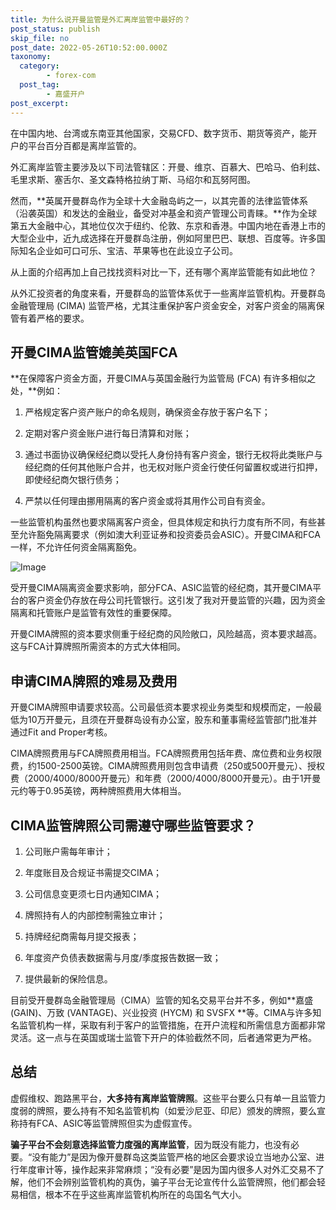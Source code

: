 ```yaml
---
title: 为什么说开曼监管是外汇离岸监管中最好的？
post_status: publish
skip_file: no
post_date: 2022-05-26T10:52:00.000Z
taxonomy:
  category:
        - forex-com
  post_tag:
        - 嘉盛开户
post_excerpt: 
---
```

在中国内地、台湾或东南亚其他国家，交易CFD、数字货币、期货等资产，能开户的平台百分百都是离岸监管的。

外汇离岸监管主要涉及以下司法管辖区：开曼、维京、百慕大、巴哈马、伯利兹、毛里求斯、塞舌尔、圣文森特格拉纳丁斯、马绍尔和瓦努阿图。

然而，**英属开曼群岛作为全球十大金融岛屿之一，以其完善的法律监管体系（沿袭英国）和发达的金融业，备受对冲基金和资产管理公司青睐。**作为全球第五大金融中心，其地位仅次于纽约、伦敦、东京和香港。中国内地在香港上市的大型企业中，近九成选择在开曼群岛注册，例如阿里巴巴、联想、百度等。许多国际知名企业如可口可乐、宝洁、苹果等也在此设立子公司。

从上面的介绍再加上自己找找资料对比一下，还有哪个离岸监管能有如此地位？

从外汇投资者的角度来看，开曼群岛的监管体系优于一些离岸监管机构。开曼群岛金融管理局 (CIMA) 监管严格，尤其注重保护客户资金安全，对客户资金的隔离保管有着严格的要求。

## 开曼CIMA监管媲美英国FCA

**在保障客户资金方面，开曼CIMA与英国金融行为监管局 (FCA) 有许多相似之处，**例如：

1. 严格规定客户资产账户的命名规则，确保资金存放于客户名下；

1. 定期对客户资金账户进行每日清算和对账；

1. 通过书面协议确保经纪商以受托人身份持有客户资金，银行无权将此类账户与经纪商的任何其他账户合并，也无权对账户资金行使任何留置权或进行扣押，即使经纪商欠银行债务；

1. 严禁以任何理由挪用隔离的客户资金或将其用作公司自有资金。

一些监管机构虽然也要求隔离客户资金，但具体规定和执行力度有所不同，有些甚至允许豁免隔离要求（例如澳大利亚证券和投资委员会ASIC）。开曼CIMA和FCA一样，不允许任何资金隔离豁免。

![Image](https://prod-files-secure.s3.us-west-2.amazonaws.com/39ed1227-6d7d-4570-be36-9ccd4a2c4241/bd849744-3fcb-4a37-8312-357962c8f065/image.png?X-Amz-Algorithm=AWS4-HMAC-SHA256&X-Amz-Content-Sha256=UNSIGNED-PAYLOAD&X-Amz-Credential=ASIAZI2LB466WODINGIP%2F20250718%2Fus-west-2%2Fs3%2Faws4_request&X-Amz-Date=20250718T101347Z&X-Amz-Expires=3600&X-Amz-Security-Token=IQoJb3JpZ2luX2VjEHIaCXVzLXdlc3QtMiJGMEQCIEC6BrEPw1f34yTYoI8zwfBOEErJZF0N4GEAUqpDcPW3AiAsPH6O%2BPXV01ecfa12TRTH8EKUkV0bC5zkCBA0EoyIMCqIBAiL%2F%2F%2F%2F%2F%2F%2F%2F%2F%2F8BEAAaDDYzNzQyMzE4MzgwNSIMglFXulW8GEzwD%2Fd2KtwDkkwQmurJ%2FR9VkfAkuYl8a21%2BmL80vtjfjW2YUZYIatUhRRwT5QnGVhGcyAJRLbtUP1P6cEXDLSLRr0jjoFMD8XVmeJaHvJfIqTm0vDEST7ZkedLWlCy3gLgoNUJsSsoHXjc85CXpjsvuU5%2BPPXRoHxz6JHt1hYyYWdWpfggeRATiGa3uDLtX6jwIYGdNahBILgOCPs3X%2BLFbJsy0DM%2FV9yM%2F3RvMmAzTm1J%2BrlnQLralhhXmQIJwMxzd7sBA2nWJBLXOkykf9TcLCsqcId%2FwOXBSgcsAgxW5YcdD8akCyYg89FJIOXBJwEkpRopXHxopF7f8H0uWViv9IdUrrF4IAokf%2BPz990R5uP6%2BySfvd7s3n%2FF91a%2BCszFKuQ4SCw1Q9OZoElsLeZhAHztvRpT5an1dbyiKCAAnUOhDR4Zclt3ih5cgn5GsOCDzWzpw9C%2BsMCJ%2F7jiU3QxAKLjrqKuMSBAZI6ETp1PK0n2gDtUr1PnpeU%2FmqjtXnVEqQXGBoeDWOHd8MfdLMa6QMq0o26PXOP4M4s%2FaPf3H9o5d6W%2F5SAOiVUNcdGE7QrjpMJBK0zBK7O8JWdmIYQFu5KTSzACml7vQtQZev%2BRyOhDr%2FUwjW6nN%2BPheG8Z4W%2BkmKbMwgq3owwY6pgG%2FIDPoqjUb20C4aQ60oofcFnnzXqnMQtEMPREM2SqeiaJXye6PlUqGNhx1HWb6nIXz2Qzoth7syyT6bGlFqqrBgsVHXiGrnU2SlBZ%2BI5NlPwdmcWHh7hdgOZIOusRxR6uNiq4Soj61SIAQ%2ByDQ2TpltCXvFoo5QTDNA1c5JrN2ZXaulGz38d8JUmWzMeEFq5tc7avi5Rnkxg7LUUYtEgHPQJSo6QMi&X-Amz-Signature=657280b6aecb3342417a70112c1e1d3168c8909e5a4943a05ec04b837eeece81&X-Amz-SignedHeaders=host&x-amz-checksum-mode=ENABLED&x-id=GetObject)

受开曼CIMA隔离资金要求影响，部分FCA、ASIC监管的经纪商，其开曼CIMA平台的客户资金仍存放在母公司托管银行。这引发了我对开曼监管的兴趣，因为资金隔离和托管账户是监管有效性的重要保障。

开曼CIMA牌照的资本要求侧重于经纪商的风险敞口，风险越高，资本要求越高。这与FCA计算牌照所需资本的方式大体相同。

## **申请CIMA牌照的难易及费用**

开曼CIMA牌照申请要求较高。公司最低资本要求视业务类型和规模而定，一般最低为10万开曼元，且须在开曼群岛设有办公室，股东和董事需经监管部门批准并通过Fit and Proper考核。

CIMA牌照费用与FCA牌照费用相当。FCA牌照费用包括年费、席位费和业务权限费，约1500-2500英镑。CIMA牌照费用则包含申请费（250或500开曼元）、授权费（2000/4000/8000开曼元）和年费（2000/4000/8000开曼元）。由于1开曼元约等于0.95英镑，两种牌照费用大体相当。

## CIMA监管牌照公司需遵守哪些监管要求？

1. 公司账户需每年审计；

1. 年度账目及合规证书需提交CIMA；

1. 公司信息变更须七日内通知CIMA；

1. 牌照持有人的内部控制需独立审计；

1. 持牌经纪商需每月提交报表；

1. 年度资产负债表数据需与月度/季度报告数据一致；

1. 提供最新的保险信息。

目前受开曼群岛金融管理局（CIMA）监管的知名交易平台并不多，例如**嘉盛 (GAIN)、万致 (VANTAGE)、兴业投资 (HYCM) 和 SVSFX **等。CIMA与许多知名监管机构一样，采取有利于客户的监管措施，在开户流程和所需信息方面都非常灵活。这一点与在英国或瑞士监管下开户的体验截然不同，后者通常更为严格。

## 总结

虚假维权、跑路黑平台，**大多持有离岸监管牌照**。这些平台要么只有单一且监管力度弱的牌照，要么持有不知名监管机构（如爱沙尼亚、印尼）颁发的牌照，要么宣称持有FCA、ASIC等监管牌照但实为虚假宣传。

**骗子平台不会刻意选择监管力度强的离岸监管**，因为既没有能力，也没有必要。“没有能力”是因为像开曼群岛这类监管严格的地区会要求设立当地办公室、进行年度审计等，操作起来非常麻烦；“没有必要”是因为国内很多人对外汇交易不了解，他们不会辨别监管机构的真伪，骗子平台无论宣传什么监管牌照，他们都会轻易相信，根本不在乎这些离岸监管机构所在的岛国名气大小。